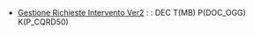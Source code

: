 - [Gestione Richieste Intervento Ver2](Sorgenti/OJ/PGM/P_CQRD10)
 :  : DEC T(MB) P(DOC_OGG) K(P_CQRD50)
